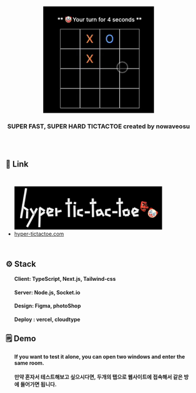 <div align="center">
<br/>
<a href="https://www.hyper-tictactoe.com" target="_blank">
    <img src="public/demo.webp" style="width:300px;"/>
</a>
<br/>
<h3> SUPER FAST, SUPER HARD TICTACTOE created by nowaveosu</h3>	
<br/>
</div>
<br>
<h2> 🔗 Link </h2>
<br/>
<ul>
    <a href="https://www.hyper-tictactoe.com" target="_blank">
    <img src="public/logo.png" style="width:400px;"/>
    </a>
    <li><a href="https://www.hyper-tictactoe.com" target="_blank">hyper-tictactoe.com</a>
</ul>
<br/>
<h2> ⚙️ Stack </h2>
<ul>
    <h4>Client: TypeScript, Next.js, Tailwind-css </h4>
    <h4>Server:  Node.js, Socket.io</h4>
    <h4>Design: Figma, photoShop</h4>
    <h4>Deploy : vercel, cloudtype</h4>
</ul>
<h2>🗒️ Demo </h2>
<ul>
    <h4>If you want to test it alone, you can open two windows and enter the same room.</h4>
    <h4>만약 혼자서 테스트해보고 싶으시다면, 두개의 탭으로 웹사이트에 접속해서 같은 방에 들어가면 됩니다.</h4>
</ul>
